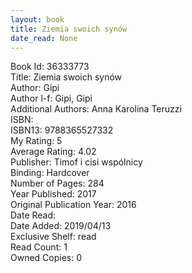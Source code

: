 ```yaml
---
layout: book
title: Ziemia swoich synów
date_read: None
---
```


Book Id: 36333773<br />
Title: Ziemia swoich synów<br />
Author: Gipi<br />
Author l-f: Gipi, Gipi<br />
Additional Authors: Anna Karolina Teruzzi<br />
ISBN: <br />
ISBN13: 9788365527332<br />
My Rating: 5<br />
Average Rating: 4.02<br />
Publisher: Timof i cisi wspólnicy<br />
Binding: Hardcover<br />
Number of Pages: 284<br />
Year Published: 2017<br />
Original Publication Year: 2016<br />
Date Read: <br />
Date Added: 2019/04/13<br />
Exclusive Shelf: read<br />
Read Count: 1<br />
Owned Copies: 0<br />

